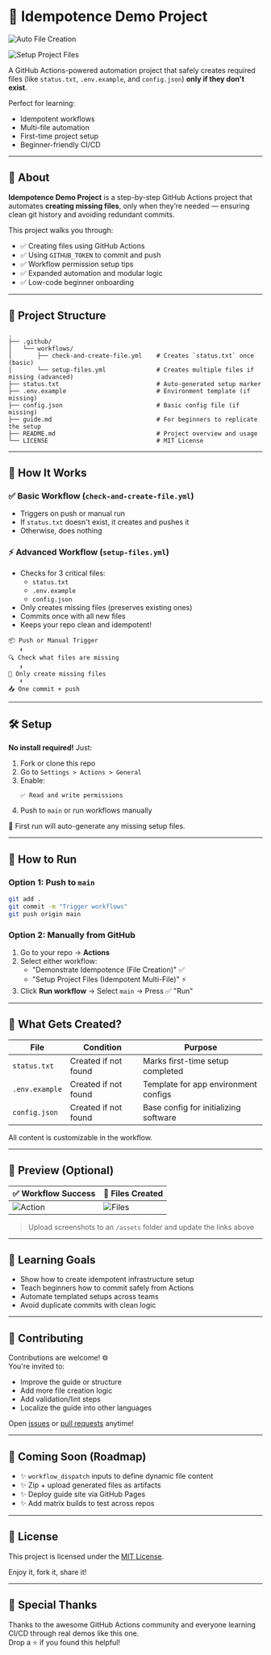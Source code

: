 # 🚀 Idempotence Demo Project

![Auto File Creation](https://github.com/WheelFate/idempotence-demo-project/actions/workflows/check-and-create-file.yml/badge.svg)

![Setup Project Files](https://github.com/WheelFate/idempotence-demo-project/actions/workflows/setup-files.yml/badge.svg)

A GitHub Actions-powered automation project that safely creates required files (like `status.txt`, `.env.example`, and `config.json`) **only if they don't exist**.

Perfect for learning:
- Idempotent workflows
- Multi-file automation
- First-time project setup
- Beginner-friendly CI/CD

---

## 📘 About

**Idempotence Demo Project** is a step-by-step GitHub Actions project that automates **creating missing files**, only when they’re needed — ensuring clean git history and avoiding redundant commits.

This project walks you through:
- ✅ Creating files using GitHub Actions
- ✅ Using `GITHUB_TOKEN` to commit and push
- ✅ Workflow permission setup tips
- ✅ Expanded automation and modular logic
- ✅ Low-code beginner onboarding

---

## 📁 Project Structure

```
.
├── .github/
│   └── workflows/
│       ├── check-and-create-file.yml    # Creates `status.txt` once (basic)
│       └── setup-files.yml              # Creates multiple files if missing (advanced)
├── status.txt                           # Auto-generated setup marker
├── .env.example                         # Environment template (if missing)
├── config.json                          # Basic config file (if missing)
├── guide.md                             # For beginners to replicate the setup
├── README.md                            # Project overview and usage
└── LICENSE                              # MIT License
```

---

## 🧠 How It Works

### ✅ Basic Workflow (`check-and-create-file.yml`)

- Triggers on push or manual run
- If `status.txt` doesn't exist, it creates and pushes it
- Otherwise, does nothing

### ⚡ Advanced Workflow (`setup-files.yml`)

- Checks for 3 critical files:
  - `status.txt`
  - `.env.example`
  - `config.json`
- Only creates missing files (preserves existing ones)
- Commits once with all new files
- Keeps your repo clean and idempotent!

```
📦 Push or Manual Trigger
   ⬇️
🔍 Check what files are missing
   ⬇️
📄 Only create missing files
   ⬇️
📤 One commit + push
```

---

## 🛠️ Setup

**No install required!** Just:

1. Fork or clone this repo
2. Go to `Settings > Actions > General`
3. Enable:
   ```
   ✅ Read and write permissions
   ```
4. Push to `main` or run workflows manually

🏁 First run will auto-generate any missing setup files.

---

## 🔄 How to Run

### Option 1: Push to `main`

```bash
git add .
git commit -m "Trigger workflows"
git push origin main
```

### Option 2: Manually from GitHub

1. Go to your repo → **Actions**
2. Select either workflow:
   - "Demonstrate Idempotence (File Creation)" ✅
   - "Setup Project Files (Idempotent Multi-File)" ⚡
3. Click **Run workflow** → Select `main` → Press ✅ "Run"

---

## 🌟 What Gets Created?

| File            | Condition                        | Purpose                                |
|-----------------|----------------------------------|----------------------------------------|
| `status.txt`     | Created if not found             | Marks first-time setup completed       |
| `.env.example`   | Created if not found             | Template for app environment configs   |
| `config.json`    | Created if not found             | Base config for initializing software  |

All content is customizable in the workflow.

---

## 📸 Preview (Optional)

| ✅ Workflow Success | 📝 Files Created |
|--------------------|-----------------|
| ![Action](assets/workflow-success.png) | ![Files](assets/files-created.png) |

> Upload screenshots to an `/assets` folder and update the links above

---

## 🎯 Learning Goals

- Show how to create idempotent infrastructure setup
- Teach beginners how to commit safely from Actions
- Automate templated setups across teams
- Avoid duplicate commits with clean logic

---

## 🤝 Contributing

Contributions are welcome! ⚙️  
You're invited to:

- Improve the guide or structure
- Add more file creation logic
- Add validation/lint steps
- Localize the guide into other languages

Open [issues](https://github.com/WheelFate/idempotence-demo-project/issues) or [pull requests](https://github.com/WheelFate/idempotence-demo-project/pulls) anytime!

---

## 🧪 Coming Soon (Roadmap)

- ✨ `workflow_dispatch` inputs to define dynamic file content  
- ✨ Zip + upload generated files as artifacts  
- ✨ Deploy guide site via GitHub Pages  
- ✨ Add matrix builds to test across repos

---

## 📄 License

This project is licensed under the [MIT License](LICENSE).

Enjoy it, fork it, share it!

---

## 🙌 Special Thanks

Thanks to the awesome GitHub Actions community and everyone learning CI/CD through real demos like this one.  
Drop a ⭐ if you found this helpful!
